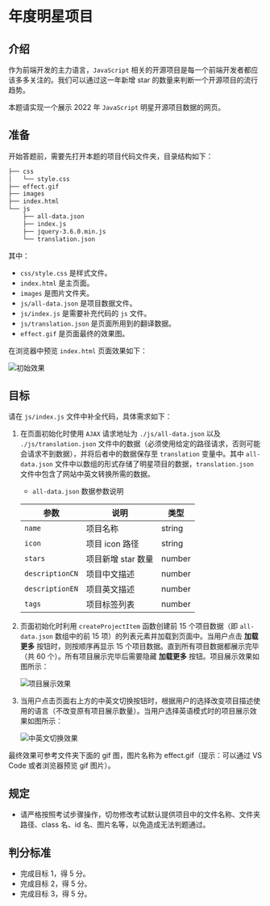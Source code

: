 # 年度明星项目

## 介绍

作为前端开发的主力语言，`JavaScript` 相关的开源项目是每一个前端开发者都应该多多关注的。我们可以通过这一年新增 star 的数量来判断一个开源项目的流行趋势。

本题请实现一个展示 2022 年 `JavaScript` 明星开源项目数据的网页。

## 准备

开始答题前，需要先打开本题的项目代码文件夹，目录结构如下：

```txt
├── css
│   └── style.css
├── effect.gif
├── images
├── index.html
└── js
    ├── all-data.json
    ├── index.js
    ├── jquery-3.6.0.min.js
    └── translation.json
```

其中：

- `css/style.css` 是样式文件。
- `index.html` 是主页面。
- `images` 是图片文件夹。
- `js/all-data.json` 是项目数据文件。
- `js/index.js` 是需要补充代码的 `js` 文件。
- `js/translation.json` 是页面所用到的翻译数据。
- `effect.gif` 是页面最终的效果图。

在浏览器中预览 `index.html` 页面效果如下：

![初始效果](https://doc.shiyanlou.com/courses/uid2370472-20230118-1674035230123)

## 目标

请在 `js/index.js` 文件中补全代码，具体需求如下：

1. 在页面初始化时使用 `AJAX` 请求地址为 `./js/all-data.json` 以及 `./js/translation.json` 文件中的数据（必须使用给定的路径请求，否则可能会请求不到数据），并将后者中的数据保存至 `translation` 变量中。其中 `all-data.json` 文件中以数组的形式存储了明星项目的数据，`translation.json` 文件中包含了网站中英文转换所需的数据。

   - `all-data.json` 数据参数说明

   | 参数            | 说明               | 类型   |
   | --------------- | ------------------ | ------ |
   | `name`          | 项目名称           | string |
   | `icon`          | 项目 icon 路径     | string |
   | `stars`         | 项目新增 star 数量 | number |
   | `descriptionCN` | 项目中文描述       | number |
   | `descriptionEN` | 项目英文描述       | number |
   | `tags`          | 项目标签列表       | number |

2. 页面初始化时利用 `createProjectItem` 函数创建前 15 个项目数据（即 `all-data.json` 数组中的前 15 项）的列表元素并加载到页面中。当用户点击 **加载更多** 按钮时，则按顺序再显示 15 个项目数据。直到所有项目数据都展示完毕（共 60 个）。所有项目展示完毕后需要隐藏 **加载更多** 按钮。项目展示效果如图所示：

   ![项目展示效果](https://doc.shiyanlou.com/courses/uid2370472-20230118-1674036369332)

3. 当用户点击页面右上方的中英文切换按钮时，根据用户的选择改变项目描述使用的语言（不改变原有项目展示数量）。当用户选择英语模式时的项目展示效果如图所示：

   ![中英文切换效果](https://doc.shiyanlou.com/courses/uid2370472-20230118-1674036581441)

最终效果可参考文件夹下面的 gif 图，图片名称为 effect.gif（提示：可以通过 VS Code 或者浏览器预览 gif 图片）。

## 规定

- 请严格按照考试步骤操作，切勿修改考试默认提供项目中的文件名称、文件夹路径、class 名、id 名、图片名等，以免造成无法判题通过。

## 判分标准

- 完成目标 1，得 5 分。
- 完成目标 2，得 5 分。
- 完成目标 3，得 5 分。

